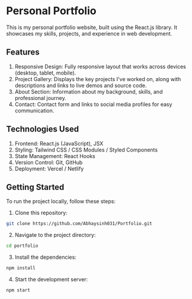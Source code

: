 # Personal Portfolio
This is my personal portfolio website, built using the React.js library. It showcases my skills, projects, and experience in web development.

## Features
1. Responsive Design: Fully responsive layout that works across devices (desktop, tablet, mobile).
2. Project Gallery: Displays the key projects I've worked on, along with descriptions and links to live demos and source code.
3. About Section: Information about my background, skills, and professional journey.
4. Contact: Contact form and links to social media profiles for easy communication.

## Technologies Used
1. Frontend: React.js (JavaScript), JSX
2. Styling: Tailwind CSS / CSS Modules / Styled Components
3. State Management: React Hooks
4. Version Control: Git, GitHub
5. Deployment: Vercel / Netlify

## Getting Started
To run the project locally, follow these steps:

1. Clone this repository:

``` bash
git clone https://github.com/Abhaysinh031/Portfolio.git
```

2. Navigate to the project directory:
``` bash
cd portfolio
```

3. Install the dependencies:

``` bash
npm install
```

4. Start the development server:

``` bash
npm start
```
